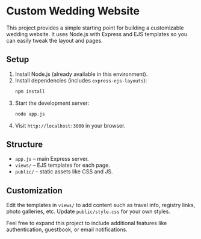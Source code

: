 # Custom Wedding Website

This project provides a simple starting point for building a customizable wedding website. It uses Node.js with Express and EJS templates so you can easily tweak the layout and pages.

## Setup

1. Install Node.js (already available in this environment).
2. Install dependencies (includes `express-ejs-layouts`):
   ```bash
   npm install
   ```
3. Start the development server:
   ```bash
   node app.js
   ```
4. Visit `http://localhost:3000` in your browser.

## Structure

- `app.js` – main Express server.
- `views/` – EJS templates for each page.
- `public/` – static assets like CSS and JS.

## Customization

Edit the templates in `views/` to add content such as travel info, registry links, photo galleries, etc. Update `public/style.css` for your own styles.

Feel free to expand this project to include additional features like authentication, guestbook, or email notifications.
